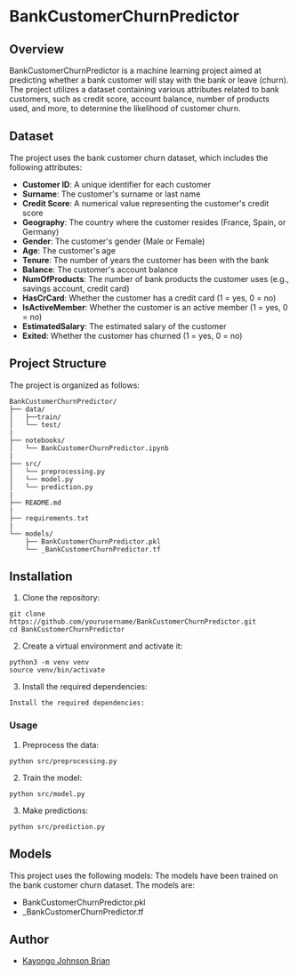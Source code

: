 # BankCustomerChurnPredictor


## Overview

BankCustomerChurnPredictor is a machine learning project aimed at predicting whether a bank customer will stay with the bank or leave (churn). The project utilizes a dataset containing various attributes related to bank customers, such as credit score, account balance, number of products used, and more, to determine the likelihood of customer churn.


## Dataset

The project uses the bank customer churn dataset, which includes the following attributes:

- **Customer ID**: A unique identifier for each customer
- **Surname**: The customer's surname or last name
- **Credit Score**: A numerical value representing the customer's credit score
- **Geography**: The country where the customer resides (France, Spain, or Germany)
- **Gender**: The customer's gender (Male or Female)
- **Age**: The customer's age
- **Tenure**: The number of years the customer has been with the bank
- **Balance**: The customer's account balance
- **NumOfProducts**: The number of bank products the customer uses (e.g., savings account, credit card)
- **HasCrCard**: Whether the customer has a credit card (1 = yes, 0 = no)
- **IsActiveMember**: Whether the customer is an active member (1 = yes, 0 = no)
- **EstimatedSalary**: The estimated salary of the customer
- **Exited**: Whether the customer has churned (1 = yes, 0 = no)


## Project Structure
The project is organized as follows:

```
BankCustomerChurnPredictor/
├── data/
│   ├──train/
│   └── test/
|
├── notebooks/
│   └── BankCustomerChurnPredictor.ipynb
|
├── src/
│   └── preprocessing.py
│   └── model.py
│   └── prediction.py
|
├── README.md
|
├── requirements.txt
|
└── models/
    ├── BankCustomerChurnPredictor.pkl
    └── _BankCustomerChurnPredictor.tf
```


## Installation

1. Clone the repository:
```
git clone https://github.com/yourusername/BankCustomerChurnPredictor.git
cd BankCustomerChurnPredictor
```

2. Create a virtual environment and activate it:
```
python3 -m venv venv
source venv/bin/activate
```

3. Install the required dependencies:
```
Install the required dependencies:
```

### Usage

1. Preprocess the data:
```
python src/preprocessing.py
```

2. Train the model:
```
python src/model.py
```

3. Make predictions:
```
python src/prediction.py
```


## Models
This project uses the following models: The models have been trained on the bank customer churn dataset. The models are:

- BankCustomerChurnPredictor.pkl
- _BankCustomerChurnPredictor.tf


## Author

- [Kayongo Johnson Brian](https://github.com/kaybrian)

